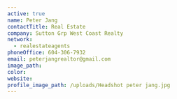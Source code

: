 ```yaml
---
active: true
name: Peter Jang
contactTitle: Real Estate
company: Sutton Grp West Coast Realty
network:
  - realestateagents
phoneOffice: 604-306-7932
email: peterjangrealtor@gmail.com
image_path:
color:
website:
profile_image_path: /uploads/Headshot peter jang.jpg
---
```



